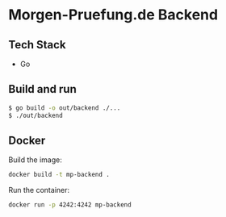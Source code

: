 # Morgen-Pruefung.de Backend

## Tech Stack

- Go

## Build and run

```bash
$ go build -o out/backend ./...
$ ./out/backend
```

## Docker

Build the image:

```bash
docker build -t mp-backend .
```

Run the container:

```bash
docker run -p 4242:4242 mp-backend
```